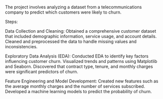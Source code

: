 The project involves analyzing a dataset from a telecommunications company to predict which customers were likely to churn. 

Steps:

Data Collection and Cleaning:
Obtained a comprehensive customer dataset that included demographic information, service usage, and account details.
Cleaned and preprocessed the data to handle missing values and inconsistencies.

Exploratory Data Analysis (EDA):
Conducted EDA to identify key factors influencing customer churn. Visualized trends and patterns using Matplotlib and Seaborn.
Discovered that contract type, tenure, and monthly charges were significant predictors of churn.

Feature Engineering and Model Development:
Created new features such as the average monthly charges and the number of services subscribed.
Developed a machine learning models to predict the probability of churn.
